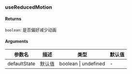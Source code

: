 ### useReducedMotion

#### Returns
`boolean`: 是否偏好减少动画

#### Arguments
|参数名|描述|类型|默认值|
|---|---|---|---|
|defaultState|默认值|boolean \| undefined |-|
